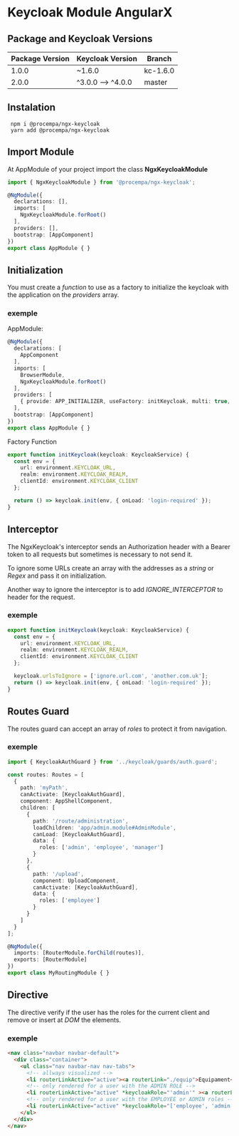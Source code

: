 # Keycloak Module AngularX

## Package and Keycloak Versions

Package Version | Keycloak Version | Branch
-|-|-
 1.0.0 | ~1.6.0 | kc-1.6.0
 2.0.0 | ^3.0.0 --> ^4.0.0 | master

## Instalation

```
 npm i @procempa/ngx-keycloak
 yarn add @procempa/ngx-keycloak
```
## Import Module

At AppModule of your project import the class **NgxKeycloakModule**

``` typescript
import { NgxKeycloakModule } from '@procempa/ngx-keycloak';

@NgModule({
  declarations: [],
  imports: [    
    NgxKeycloakModule.forRoot()    
  ],
  providers: [],
  bootstrap: [AppComponent]
})
export class AppModule { }
```

## Initialization
You must create a _function_ to use as a factory to initialize the keycloak with the application on the _providers_ array.

### exemple

AppModule:

``` typescript
@NgModule({
  declarations: [
    AppComponent
  ],
  imports: [
    BrowserModule,
    NgxKeycloakModule.forRoot()
  ],
  providers: [
    { provide: APP_INITIALIZER, useFactory: initKeycloak, multi: true, deps: [KeycloakService] }
  ],
  bootstrap: [AppComponent]
})
export class AppModule { }
```

Factory Function

``` typescript
export function initKeycloak(keycloak: KeycloakService) {
  const env = {
    url: environment.KEYCLOAK_URL,
    realm: environment.KEYCLOAK_REALM,
    clientId: environment.KEYCLOAK_CLIENT
  };

  return () => keycloak.init(env, { onLoad: 'login-required' });
}
```

## Interceptor

The NgxKeycloak's interceptor sends an Authorization header with a Bearer token to all requests but sometimes is necessary to not send it. 

To ignore some URLs create an array with the addresses as a _string_ or _Regex_ and pass it on initialization.

Another way to ignore the interceptor is to add *IGNORE_INTERCEPTOR* to header for the request.

### exemple

``` typescript
export function initKeycloak(keycloak: KeycloakService) {
  const env = {
    url: environment.KEYCLOAK_URL,
    realm: environment.KEYCLOAK_REALM,
    clientId: environment.KEYCLOAK_CLIENT
  };

  keycloak.urlsToIgnore = ['ignore.url.com', 'another.com.uk'];
  return () => keycloak.init(env, { onLoad: 'login-required' });
}
```

## Routes Guard

The routes guard can accept an array of _roles_ to protect it from navigation.

### exemple

``` typescript
import { KeycloakAuthGuard } from '../keycloak/guards/auth.guard';

const routes: Routes = [
  {
    path: 'myPath',
    canActivate: [KeycloakAuthGuard],
    component: AppShellComponent,
    children: [
      {
        path: '/route/administration',
        loadChildren: 'app/admin.module#AdminModule',
        canLoad: [KeycloakAuthGuard],
        data: {
          roles: ['admin', 'employee', 'manager']
        }
      },
      {
        path: '/upload',
        component: UploadComponent,
        canActivate: [KeycloakAuthGuard],
        data: {
          roles: ['employee']
        }
      }
    ]
  }
];

@NgModule({
  imports: [RouterModule.forChild(routes)],
  exports: [RouterModule]
})
export class MyRoutingModule { }
```
## Directive

The directive verify if the user has the roles for the current client and remove or insert at _DOM_ the elements.

### exemple

``` html
<nav class="navbar navbar-default">
  <div class="container">
    <ul class="nav navbar-nav nav-tabs">
      <!-- allways visualized -->
      <li routerLinkActive="active"><a routerLink="./equip">Equipament</a></li>
      <!-- only rendered for a user with the ADMIN ROLE -->
      <li routerLinkActive="active" *keycloakRole="'admin'" ><a routerLink="./empresa">Empresa</a></li>
      <!-- only rendered for a user with the EMPLOYEE or ADMIN roles -->
      <li routerLinkActive="active" *keycloakRole="['employee', 'admin']"><a routerLink="./upload">Upload</a></li>
    </ul>
  </div>
</nav>
```
